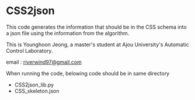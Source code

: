 # CSS2json
This code generates the information that should be in the CSS schema into a json file using the information from the algorithm.

This is Younghoon Jeong, a master's student at Ajou University's Automatic Control Laboratory.

email : riverwind97@gmail.com

When running the code, belowing code should be in same directory 
- CSS2json_lib.py
- CSS_skeleton.json


